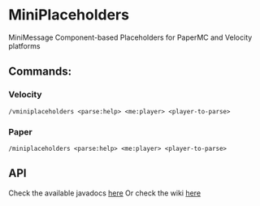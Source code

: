 # MiniPlaceholders
MiniMessage Component-based Placeholders for PaperMC and Velocity platforms

## Commands:
### Velocity
`/vminiplaceholders <parse:help> <me:player> <player-to-parse>`
### Paper
`/miniplaceholders <parse:help> <me:player> <player-to-parse>`

## API
Check the available javadocs [here](https://javadoc.jitpack.io/com/github/4drian3d/MiniPlaceholders/latest/javadoc/index.html)
Or check the wiki [here](https://github.com/4drian3d/MiniPlaceholders/wiki)